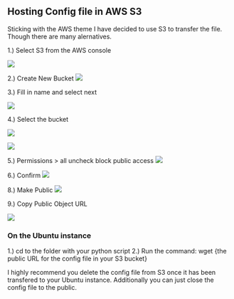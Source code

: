 ## Hosting Config file in AWS S3

Sticking with the AWS theme I have decided to use S3 to transfer the file.  Though there are many alernatives. 

1.) Select S3 from the AWS console

![](https://github.com/Landstein/AWS-Lightsail/blob/master/images/s31.png)

2.) Create New Bucket
![](https://github.com/Landstein/AWS-Lightsail/blob/master/images/s32.png)

3.) Fill in name and select next

![](https://github.com/Landstein/AWS-Lightsail/blob/master/images/s34.png)

4.) Select the bucket

![](https://github.com/Landstein/AWS-Lightsail/blob/master/images/s35.png)

![](https://github.com/Landstein/AWS-Lightsail/blob/master/images/s36.png)

5.) Permissions > all uncheck block public access 
![](https://github.com/Landstein/AWS-Lightsail/blob/master/images/s37.png)

6.) Confirm
![](https://github.com/Landstein/AWS-Lightsail/blob/master/images/s38.png)

8.) Make Public
![](https://github.com/Landstein/AWS-Lightsail/blob/master/images/s39.png)

9.) Copy Public Object URL

![](https://github.com/Landstein/AWS-Lightsail/blob/master/images/s310.png)

### On the Ubuntu instance 

1.) cd to the folder with your python script
2.) Run the command: wget {the public URL for the config file in your S3 bucket}


I highly recommend you delete the config file from S3 once it has been transfered to your Ubuntu instance.  Additionally you can just close the config file to the public.  
